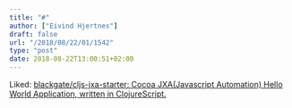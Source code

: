 ```yaml
---
title: "#"
author: ["Eivind Hjertnes"]
draft: false
url: "/2018/08/22/01/1542"
type: "post"
date: 2018-08-22T13:00:51+02:00
---
```


Liked:
[blackgate/cljs-jxa-starter:
Cocoa JXA(Javascript Automation) Hello World Application, written in
ClojureScript.](https://github.com/blackgate/cljs-jxa-starter)
